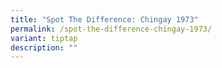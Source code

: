 ```yaml
---
title: "Spot The Difference: Chingay 1973"
permalink: /spot-the-difference-chingay-1973/
variant: tiptap
description: ""
---
```

